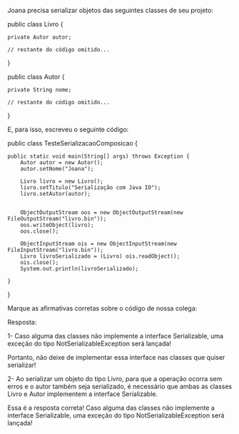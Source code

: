 Joana precisa serializar objetos das seguintes classes de seu projeto:

public class Livro {

    private Autor autor;

    // restante do código omitido...

}

public class Autor {

    private String nome;

    // restante do código omitido...

}

E, para isso, escreveu o seguinte código:

public class TesteSerializacaoComposicao {

    public static void main(String[] args) throws Exception {
        Autor autor = new Autor();
        autor.setNome("Joana");

        Livro livro = new Livro();
        livro.setTitulo("Serialização com Java IO");
        livro.setAutor(autor);


        ObjectOutputStream oos = new ObjectOutputStream(new FileOutputStream("livro.bin"));
        oos.writeObject(livro);
        oos.close();

        ObjectInputStream ois = new ObjectInputStream(new FileInputStream("livro.bin"));
        Livro livroSerializado = (Livro) ois.readObject();
        ois.close();
        System.out.println(livroSerializado);

    }

}

Marque as afirmativas corretas sobre o código de nossa colega:

Resposta:

1- Caso alguma das classes não implemente a interface Serializable, uma exceção do tipo NotSerializableException será lançada!

Portanto, não deixe de implementar essa interface nas classes que quiser serializar!

2- Ao serializar um objeto do tipo Livro, para que a operação ocorra sem erros e o autor também seja serializado, é necessário que ambas as classes Livro e Autor implementem a interface Serializable.

Essa é a resposta correta! Caso alguma das classes não implemente a interface Serializable, uma exceção do tipo NotSerializableException será lançada!